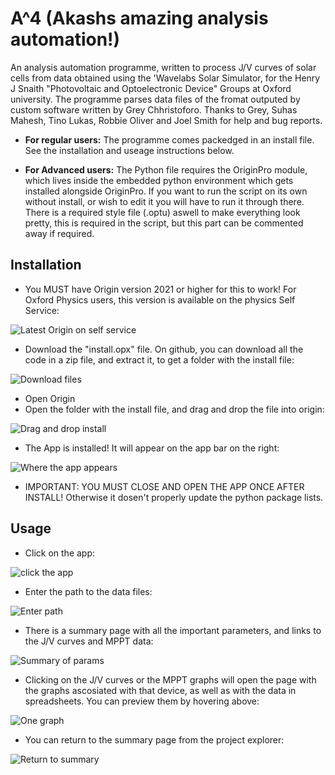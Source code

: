# A^4 (Akashs amazing analysis automation!)

An analysis automation programme, written to process J/V curves of solar cells from data obtained using the 'Wavelabs Solar Simulator, for the Henry J Snaith "Photovoltaic and Optoelectronic Device" Groups at Oxford university. The programme parses data files of the fromat outputed by custom software written by Grey Chhristoforo. Thanks to Grey, Suhas Mahesh, Tino Lukas, Robbie Oliver and Joel Smith for help and bug reports.

* **For regular users:** The programme comes packedged in an install file. See the installation and useage instructions below.

* **For Advanced users:** The Python file requires the OriginPro module, which lives inside the embedded python environment which gets installed alongside OriginPro. If you want to run the script on its own without install, or wish to edit it you will have to run it through there. There is a required style file (.optu) aswell to make everything look pretty, this is required in the script, but this part can be commented away if required.

## Installation 

* You MUST have Origin version 2021 or higher for this to work! For Oxford Physics users, this version is available on the physics Self Service:

![Latest Origin on self service](readme_images/self_service.png)

* Download the "install.opx" file. On github, you can download all the code in a zip file, and extract it, to get a folder with the install file:

![Download files](readme_images/download_and_extract.png)

* Open Origin
* Open the folder with the install file, and drag and drop the file into origin: 

![Drag and drop install](readme_images/dragndrop.png)

* The App is installed! It will appear on the app bar on the right:

![Where the app appears](readme_images/a4_exists.png)

* IMPORTANT: YOU MUST CLOSE AND OPEN THE APP ONCE AFTER INSTALL! Otherwise it dosen't properly update the python package lists.

## Usage

* Click on the app:  

![click the app](readme_images/click_me.png)

* Enter the path to the data files:  

![Enter path](readme_images/path_enter.png)

* There is a summary page with all the important parameters, and links to the J/V curves and MPPT data:

![Summary of params](readme_images/summary.png)

* Clicking on the J/V curves or the MPPT graphs will open the page with the graphs ascosiated with that device, as well as with the data in spreadsheets. You can preview them by hovering above:

![One graph](readme_images/one_graph.png)

* You can return to the summary page from the project explorer: 

![Return to summary](readme_images/return_sum.png)


